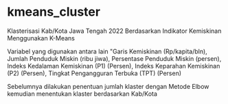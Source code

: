 # kmeans_cluster
Klasterisasi Kab/Kota Jawa Tengah 2022 Berdasarkan Indikator Kemiskinan Menggunakan K-Means

Variabel yang digunakan antara lain "Garis Kemiskinan (Rp/kapita/bln), Jumlah Penduduk Miskin (ribu jiwa), Persentase Penduduk Miskin (persen),	Indeks Kedalaman Kemiskinan (P1) (Persen),	Indeks Keparahan Kemiskinan (P2) (Persen),	Tingkat Pengangguran Terbuka (TPT) (Persen)

Sebelumnya dilakukan penentuan jumlah klaster dengan Metode Elbow kemudian menentukan klaster berdasarkan Kab/Kota
